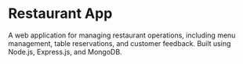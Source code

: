 # Restaurant App

A web application for managing restaurant operations, including menu management, table reservations, and customer feedback. Built using Node.js, Express.js, and MongoDB.